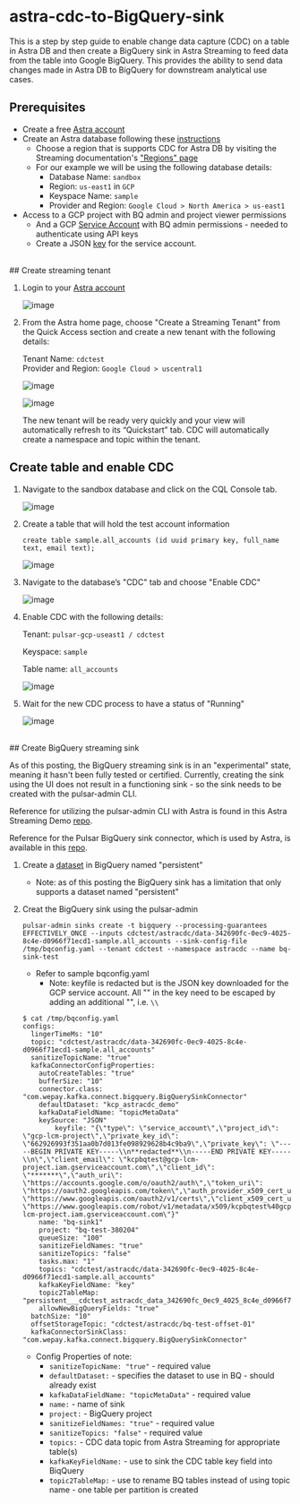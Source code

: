 # astra-cdc-to-BigQuery-sink
This is a step by step guide to enable change data capture (CDC) on a table in Astra DB and then create a BigQuery sink in Astra Streaming to feed data from the table into Google BigQuery. This provides the ability to send data changes made in Astra DB to BigQuery for downstream analytical use cases.

## Prerequisites

- Create a free [Astra account](https://astra.datastax.com/)  
- Create an Astra database following these [instructions](https://awesome-astra.github.io/docs/pages/astra/cdc-for-astra/) 
  - Choose a region that is supports CDC for Astra DB by visiting the Streaming documentation's ["Regions" page](https://docs.datastax.com/en/streaming/astra-streaming/operations/astream-regions.html)
  - For our example we will be using the following database details:
    - Database Name: `sandbox`
    - Region: `us-east1` in `GCP`
    - Keyspace Name: `sample`
    - Provider and Region: `Google Cloud > North America > us-east1`
- Access to a GCP project with BQ admin and project viewer permissions
	- And a GCP [Service Account](https://cloud.google.com/iam/docs/service-accounts-create) with BQ admin permissions - needed to authenticate using API keys
	- Create a JSON [key](https://cloud.google.com/iam/docs/keys-create-delete) for the service account.

<br>
## Create streaming tenant

1. Login to your [Astra account](https://astra.datastax.com/)

    ![image](https://user-images.githubusercontent.com/41307386/225459590-dc605fbb-3b87-4309-a95b-6c674fec664f.png)

2. From the Astra home page, choose "Create a Streaming Tenant" from the Quick Access section and create a new tenant with the following details:

    Tenant Name: `cdctest`   
    Provider and Region: `Google Cloud > uscentral1`

    ![image](https://user-images.githubusercontent.com/41307386/225459466-a4a310f3-9fd0-4bff-b455-265068f52c59.png)
    
    ![image](https://user-images.githubusercontent.com/41307386/225460342-0c6abcf9-f511-404b-a717-a6d488d45052.png)

    The new tenant will be ready very quickly and your view will automatically refresh to its “Quickstart” tab. CDC will automatically create a namespace and topic within the tenant.
    
## Create table and enable CDC

1. Navigate to the sandbox database and click on the CQL Console tab. 
    
    ![image](https://user-images.githubusercontent.com/41307386/225462035-ab3e95c4-7ed4-43a8-be82-98b9d65311ad.png)
    
2. Create a table that will hold the test account information

    ```
    create table sample.all_accounts (id uuid primary key, full_name text, email text);
    ```

    ![image](https://user-images.githubusercontent.com/41307386/225461916-e466a35d-2686-4884-a809-0ca3011c091e.png)
    
3. Navigate to the database’s "CDC" tab and choose "Enable CDC"

    ![image](https://user-images.githubusercontent.com/41307386/225462418-c19884cb-99d3-4768-a9e0-094d34989489.png)

4. Enable CDC with the following details:
  
    Tenant: `pulsar-gcp-useast1 / cdctest`
    
    Keyspace: `sample`
    
    Table name: `all_accounts`  

    ![image](https://user-images.githubusercontent.com/41307386/225462213-adf24397-a789-4155-977f-36413205d017.png)
    
5. Wait for the new CDC process to have a status of "Running"
  
    ![image](https://user-images.githubusercontent.com/41307386/225462888-4b3a5144-d686-4b52-915b-cb37a7535e73.png)

<br>
## Create BigQuery streaming sink

As of this posting, the BigQuery streaming sink is in an "experimental" state, meaning it hasn't been fully tested or certified. Currently, creating the sink using the UI does not result in a functioning sink - so the sink needs to be created with the pulsar-admin CLI.

Reference for utilizing the pulsar-admin CLI with Astra is found in this Astra Streaming Demo [repo](https://github.com/chrisjohnson16/astra-streaming-demo).  

Reference for the Pulsar BigQuery sink connector, which is used by Astra, is available in this [repo](https://github.com/datastax/pulsar-3rdparty-connector/tree/master/pulsar-connectors/bigquery). 

1. Create a [dataset](https://cloud.google.com/bigquery/docs/quickstarts/load-data-console#create_a_dataset) in BigQuery named "persistent"
	-  Note: as of this posting the BigQuery sink has a limitation that only supports a dataset named "persistent"
2.  Creat the BigQuery sink using the pulsar-admin

	```
	pulsar-admin sinks create -t bigquery --processing-guarantees EFFECTIVELY_ONCE --inputs cdctest/astracdc/data-342690fc-0ec9-4025-8c4e-d0966f71ecd1-sample.all_accounts --sink-config-file /tmp/bqconfig.yaml --tenant cdctest --namespace astracdc --name bq-sink-test
	```

	- Refer to sample bqconfig.yaml 
		- Note: keyfile is redacted but is the JSON key downloaded for the GCP service account. All "\" in the key need to be escaped by adding an additional "\", i.e. `\\`
	```
	$ cat /tmp/bqconfig.yaml 
	configs:
	  lingerTimeMs: "10"
	  topic: "cdctest/astracdc/data-342690fc-0ec9-4025-8c4e-d0966f71ecd1-sample.all_accounts"
	  sanitizeTopicName: "true"
	  kafkaConnectorConfigProperties:
		autoCreateTables: "true"
		bufferSize: "10"
		connector.class: "com.wepay.kafka.connect.bigquery.BigQuerySinkConnector"
		defaultDataset: "kcp_astracdc_demo"
		kafkaDataFieldName: "topicMetaData"
		keySource: "JSON"
			keyfile: "{\"type\": \"service_account\",\"project_id\": \"gcp-lcm-project\",\"private_key_id\": \"662926993f351aa0b7d013fe098929628b4c9ba9\",\"private_key\": \"-----BEGIN PRIVATE KEY-----\\n**redacted**\\n-----END PRIVATE KEY-----\\n\",\"client_email\": \"kcpbqtest@gcp-lcm-project.iam.gserviceaccount.com\",\"client_id\": \"*******\",\"auth_uri\": \"https://accounts.google.com/o/oauth2/auth\",\"token_uri\": \"https://oauth2.googleapis.com/token\",\"auth_provider_x509_cert_url\": \"https://www.googleapis.com/oauth2/v1/certs\",\"client_x509_cert_url\": \"https://www.googleapis.com/robot/v1/metadata/x509/kcpbqtest%40gcp-lcm-project.iam.gserviceaccount.com\"}"
		name: "bq-sink1"
		project: "bq-test-380204"
		queueSize: "100"
		sanitizeFieldNames: "true"
		sanitizeTopics: "false"
		tasks.max: "1"
		topics: "cdctest/astracdc/data-342690fc-0ec9-4025-8c4e-d0966f71ecd1-sample.all_accounts"
		kafkaKeyFieldName: "key"
		topic2TableMap: "persistent___cdctest_astracdc_data_342690fc_0ec9_4025_8c4e_d0966f71ecd1_sample_all_accounts_partition_0:all_accounts_partition_0,persistent___cdctest_astracdc_data_342690fc_0ec9_4025_8c4e_d0966f71ecd1_sample_all_accounts_partition_1:all_accounts_partition_1,persistent___cdctest_astracdc_data_342690fc_0ec9_4025_8c4e_d0966f71ecd1_sample_all_accounts_partition_2:all_accounts_partition_2"
		allowNewBigQueryFields: "true"
	  batchSize: "10"
	  offsetStorageTopic: "cdctest/astracdc/bq-test-offset-01"
	  kafkaConnectorSinkClass: "com.wepay.kafka.connect.bigquery.BigQuerySinkConnector"
	```

	- Config Properties of note:
		- `sanitizeTopicName: "true"` - required value
		- `defaultDataset:`  - specifies the dataset to use in BQ - should already exist
		- `kafkaDataFieldName: "topicMetaData"` - required value
		- `name:` - name of sink
		- `project:` - BigQuery project
		- `sanitizeFieldNames: "true"` - required value
		- `sanitizeTopics: "false"` - required value
		- `topics:` - CDC data topic from Astra Streaming for appropriate table(s)
		- `kafkaKeyFieldName:` - use to sink the CDC table key field into BiqQuery
		- `topic2TableMap:` - use to rename BQ tables instead of using topic name - one table per partition is created
